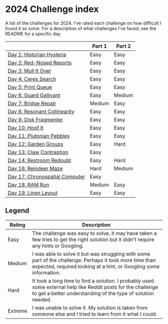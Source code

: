 # 2024 Challenge index

A list of the challenges for 2024. I've rated each challenge on how difficult I found it so solve. For a description of what challenges I've faced, see the README for a specific day.

|                                         | Part 1  | Part 2  |
| --------------------------------------- | ------- | ------- |
| [Day 1: Historian Hysteria](./01/)      | Easy    | Easy    |
| [Day 2: Red-Nosed Reports](./02/)       | Easy    | Easy    |
| [Day 3: Mull It Over](./03/)            | Easy    | Easy    |
| [Day 4: Ceres Search](./04/)            | Easy    | Easy    |
| [Day 5: Print Queue](./05/)             | Easy    | Easy    |
| [Day 6: Guard Gallivant](./06/)         | Easy    | Medium  |
| [Day 7: Bridge Repair](./07/)           | Medium  | Easy    |
| [Day 8: Resonant Collinearity](./08)    | Easy    | Easy    |
| [Day 9: Disk Fragmenter](./09/)         | Easy    | Easy    |
| [Day 10: Hoof It](./10/)                | Easy    | Easy    |
| [Day 11: Plutonian Pebbles](./11/)      | Easy    | Easy    |
| [Day 12: Garden Groups](./12/)          | Easy    | Hard    |
| [Day 13: Claw Contraption](./13/)       | Easy    |         |
| [Day 14: Restroom Redoubt](./14/)       | Easy    | Hard    |
| [Day 16: Reindeer Maze](./16)           | Hard    | Medium  |
| [Day 17: Chronospatial Computer](./17)  | Easy    |         |
| [Day 18: RAM Run](./18)                 | Medium  | Easy    |
| [Day 19: Linen Layout](./19)            | Easy    | Easy    |

## Legend

| Rating  | Description
| ------- | ------------
| Easy    | The challenge was easy to solve, it may have taken a few tries to get the right solution but it didn't require any hints or Googling.
| Medium  | I was able to solve it but was struggling with some part of the challenge. Perhaps it took more time than expected, required looking at a hint, or Googling some information.
| Hard    | It took a long time to find a solution. I probably used some external help like Reddit posts for the challenge to get a better understanding of the type of solution needed.
| Extreme | I was unable to solve it. My solution is taken from someone else and I tried to learn from it what I could.